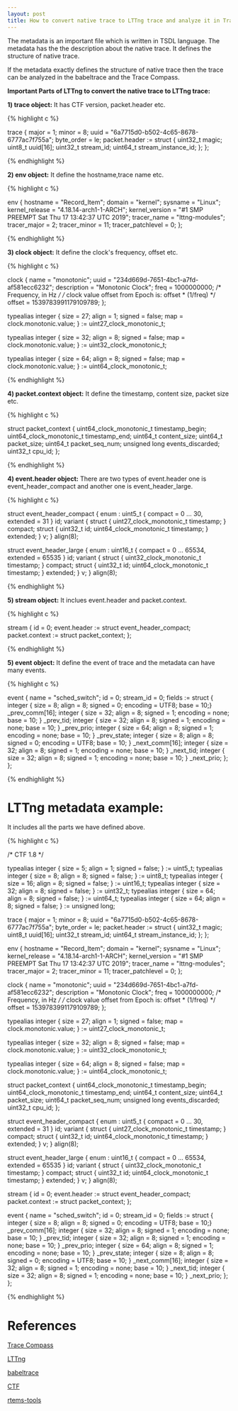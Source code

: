 ```yaml
---
layout: post
title: How to convert native trace to LTTng trace and analyze it in Trace Compass?
---
```


The metadata is an important file which is written in TSDL language. The metadata
has the the description about the native trace. It defines the structure of native
trace. 

If the metadata exactly defines the structure of native trace then the trace can be
analyzed in the babeltrace and the Trace Compass. 

**Important Parts of LTTng to convert the native trace to LTTng trace:** 

**1) trace object:** It has CTF version, packet.header etc.

{% highlight c %}

trace {
    major = 1;
    minor = 8;
    uuid = "6a7715d0-b502-4c65-8678-6777ac7f755a";
    byte_order = le;
    packet.header := struct {
        uint32_t magic;
        uint8_t  uuid[16];
        uint32_t stream_id;
        uint64_t stream_instance_id;
    };
};

{% endhighlight %}

**2) env object:** It define the hostname,trace name etc.

{% highlight c %}

env {
	hostname = "Record_Item";
	domain = "kernel";
	sysname = "Linux";
	kernel_release = "4.18.14-arch1-1-ARCH";
	kernel_version = "#1 SMP PREEMPT Sat Thu 17 13:42:37 UTC 2019";
	tracer_name = "lttng-modules";
	tracer_major = 2;
	tracer_minor = 11;
	tracer_patchlevel = 0;
};

{% endhighlight %}

**3) clock object:** It define the clock's frequency, offset etc.

{% highlight c %}

clock {
    name = "monotonic";
    uuid = "234d669d-7651-4bc1-a7fd-af581ecc6232";
    description = "Monotonic Clock";
    freq = 1000000000; /* Frequency, in Hz */
    /* clock value offset from Epoch is: offset * (1/freq) */
    offset = 1539783991179109789;
};

typealias integer {
	size = 27; align = 1; signed = false;
	map = clock.monotonic.value;
} := uint27_clock_monotonic_t;

typealias integer {
	size = 32; align = 8; signed = false;
	map = clock.monotonic.value;
} := uint32_clock_monotonic_t;

typealias integer {
	size = 64; align = 8; signed = false;
	map = clock.monotonic.value;
} := uint64_clock_monotonic_t;

{% endhighlight %}

**4) packet.context object:** It define the timestamp, content size, packet size etc.

{% highlight c %}

struct packet_context {
	uint64_clock_monotonic_t timestamp_begin;
	uint64_clock_monotonic_t timestamp_end;
    uint64_t content_size;
	uint64_t packet_size;
    uint64_t packet_seq_num;
	unsigned long events_discarded;
	uint32_t cpu_id;
};

{% endhighlight %}

**4) event.header object:** There are two types of event.header one is event_header_compact
and another one is event_header_large.

{% highlight c %}

struct event_header_compact {
	enum : uint5_t { compact = 0 ... 30, extended = 31 } id;
	variant <id> {
		struct {
			uint27_clock_monotonic_t timestamp;
		} compact;
		struct {
			uint32_t id;
			uint64_clock_monotonic_t timestamp;
		} extended;
	} v;
} align(8);

struct event_header_large {
	enum : uint16_t { compact = 0 ... 65534, extended = 65535 } id;
	variant <id> {
		struct {
			uint32_clock_monotonic_t timestamp;
		} compact;
		struct {
			uint32_t id;
			uint64_clock_monotonic_t timestamp;
		} extended;
	} v;
} align(8);

{% endhighlight %}

**5) stream object:** It inclues event.header and packet.context.

{% highlight c %}

stream {
    id = 0;
    event.header := struct event_header_compact;
    packet.context := struct packet_context;
};

{% endhighlight %}

**5) event object:** It define the event of trace and the metadata can have many events.

{% highlight c %}

event {
    name = "sched_switch";
    id = 0;
    stream_id = 0;
    fields := struct {
        integer { size = 8; align = 8; signed = 0; encoding = UTF8; base = 10;} _prev_comm[16];
        integer { size = 32; align = 8; signed = 1; encoding = none; base = 10; } _prev_tid;
        integer { size = 32; align = 8; signed = 1; encoding = none; base = 10; } _prev_prio;
        integer { size = 64; align = 8; signed = 1; encoding = none; base = 10; } _prev_state;
        integer { size = 8; align = 8; signed = 0; encoding = UTF8; base = 10; } _next_comm[16];
        integer { size = 32; align = 8; signed = 1; encoding = none; base = 10; } _next_tid;
        integer { size = 32; align = 8; signed = 1; encoding = none; base = 10; } _next_prio;
    };
};

{% endhighlight %}

# LTTng metadata example: 

It includes all the parts we have defined above.

{% highlight c %}

/* CTF 1.8 */

typealias integer { size = 5; align = 1; signed = false; } := uint5_t;
typealias integer { size = 8; align = 8; signed = false; } := uint8_t;
typealias integer { size = 16; align = 8; signed = false; } := uint16_t;
typealias integer { size = 32; align = 8; signed = false; } := uint32_t;
typealias integer { size = 64; align = 8; signed = false; } := uint64_t;
typealias integer { size = 64; align = 8; signed = false; } := unsigned long;

trace {
    major = 1;
    minor = 8;
    uuid = "6a7715d0-b502-4c65-8678-6777ac7f755a";
    byte_order = le;
    packet.header := struct {
        uint32_t magic;
        uint8_t  uuid[16];
        uint32_t stream_id;
        uint64_t stream_instance_id;
    };
};

env {
	hostname = "Record_Item";
	domain = "kernel";
	sysname = "Linux";
	kernel_release = "4.18.14-arch1-1-ARCH";
	kernel_version = "#1 SMP PREEMPT Sat Thu 17 13:42:37 UTC 2019";
	tracer_name = "lttng-modules";
	tracer_major = 2;
	tracer_minor = 11;
	tracer_patchlevel = 0;
};

clock {
    name = "monotonic";
    uuid = "234d669d-7651-4bc1-a7fd-af581ecc6232";
    description = "Monotonic Clock";
    freq = 1000000000; /* Frequency, in Hz */
    /* clock value offset from Epoch is: offset * (1/freq) */
    offset = 1539783991179109789;
};

typealias integer {
	size = 27; align = 1; signed = false;
	map = clock.monotonic.value;
} := uint27_clock_monotonic_t;

typealias integer {
	size = 32; align = 8; signed = false;
	map = clock.monotonic.value;
} := uint32_clock_monotonic_t;

typealias integer {
	size = 64; align = 8; signed = false;
	map = clock.monotonic.value;
} := uint64_clock_monotonic_t;

struct packet_context {
	uint64_clock_monotonic_t timestamp_begin;
	uint64_clock_monotonic_t timestamp_end;
    uint64_t content_size;
	uint64_t packet_size;
    uint64_t packet_seq_num;
	unsigned long events_discarded;
	uint32_t cpu_id;
};

struct event_header_compact {
	enum : uint5_t { compact = 0 ... 30, extended = 31 } id;
	variant <id> {
		struct {
			uint27_clock_monotonic_t timestamp;
		} compact;
		struct {
			uint32_t id;
			uint64_clock_monotonic_t timestamp;
		} extended;
	} v;
} align(8);

struct event_header_large {
	enum : uint16_t { compact = 0 ... 65534, extended = 65535 } id;
	variant <id> {
		struct {
			uint32_clock_monotonic_t timestamp;
		} compact;
		struct {
			uint32_t id;
			uint64_clock_monotonic_t timestamp;
		} extended;
	} v;
} align(8);

stream {
    id = 0;
    event.header := struct event_header_compact;
    packet.context := struct packet_context;
};

event {
    name = "sched_switch";
    id = 0;
    stream_id = 0;
    fields := struct {
        integer { size = 8; align = 8; signed = 0; encoding = UTF8; base = 10;} _prev_comm[16];
        integer { size = 32; align = 8; signed = 1; encoding = none; base = 10; } _prev_tid;
        integer { size = 32; align = 8; signed = 1; encoding = none; base = 10; } _prev_prio;
        integer { size = 64; align = 8; signed = 1; encoding = none; base = 10; } _prev_state;
        integer { size = 8; align = 8; signed = 0; encoding = UTF8; base = 10; } _next_comm[16];
        integer { size = 32; align = 8; signed = 1; encoding = none; base = 10; } _next_tid;
        integer { size = 32; align = 8; signed = 1; encoding = none; base = 10; } _next_prio;
    };
};


{% endhighlight %}

# References

[Trace Compass](https://www.eclipse.org/tracecompass/)

[LTTng](https://lttng.org/docs/v2.10/)

[babeltrace](http://diamon.org/babeltrace/)

[CTF](http://diamon.org/ctf/#ctf-in-a-nutshell)

[rtems-tools](https://github.com/rmeena840/rtems-tools/tree/ravindra-rtems)
